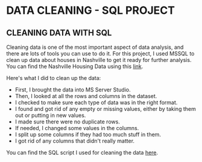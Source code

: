 # DATA CLEANING - SQL PROJECT

## CLEANING DATA WITH SQL
Cleaning data is one of the most important aspect of data analysis, and there are lots of tools you can use to do it. 
For this project, I used MSSQL to clean up data about houses in Nashville to get it ready for further analysis. 
You can find the Nashville Housing Data using this [link]().

Here's what I did to clean up the data:

- First, I brought the data into MS Server Studio.
- Then, I looked at all the rows and columns in the dataset.
- I checked to make sure each type of data was in the right format.
- I found and got rid of any empty or missing values, either by taking them out or putting in new values.
- I made sure there were no duplicate rows.
- If needed, I changed some values in the columns.
- I split up some columns if they had too much stuff in them.
- I got rid of any columns that didn't really matter.

You can find the SQL script I used for cleaning the data [here](https://github.com/dannieRope/Data-Cleaning-SQL-PROJECT/blob/main/SQL_script.sql).
